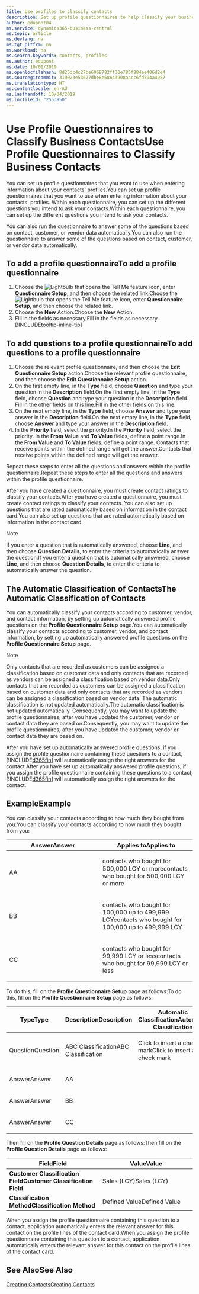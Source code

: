 ```yaml
---
title: Use profiles to classify contacts
description: Set up profile questionnaires to help classify your business contacts
author: edupont04
ms.service: dynamics365-business-central
ms.topic: article
ms.devlang: na
ms.tgt_pltfrm: na
ms.workload: na
ms.search.keywords: contacts, profiles
ms.author: edupont
ms.date: 10/01/2019
ms.openlocfilehash: 8d25dc4c27be6069782ff30e785f884ee406d2e4
ms.sourcegitcommit: 319023e53627dbe8e68643908aacc6fd594a4957
ms.translationtype: HT
ms.contentlocale: en-AU
ms.lasthandoff: 10/04/2019
ms.locfileid: "2553950"
---
```

# <a name="use-profile-questionnaires-to-classify-business-contacts"></a><span data-ttu-id="9ef12-103">Use Profile Questionnaires to Classify Business Contacts</span><span class="sxs-lookup"><span data-stu-id="9ef12-103">Use Profile Questionnaires to Classify Business Contacts</span></span>
<span data-ttu-id="9ef12-104">You can set up profile questionnaires that you want to use when entering information about your contacts' profiles.</span><span class="sxs-lookup"><span data-stu-id="9ef12-104">You can set up profile questionnaires that you want to use when entering information about your contacts' profiles.</span></span> <span data-ttu-id="9ef12-105">Within each questionnaire, you can set up the different questions you intend to ask your contacts.</span><span class="sxs-lookup"><span data-stu-id="9ef12-105">Within each questionnaire, you can set up the different questions you intend to ask your contacts.</span></span>  

<span data-ttu-id="9ef12-106">You can also run the questionnaire to answer some of the questions based on contact, customer, or vendor data automatically.</span><span class="sxs-lookup"><span data-stu-id="9ef12-106">You can also run the questionnaire to answer some of the questions based on contact, customer, or vendor data automatically.</span></span>  

## <a name="to-add-a-profile-questionnaire"></a><span data-ttu-id="9ef12-107">To add a profile questionnaire</span><span class="sxs-lookup"><span data-stu-id="9ef12-107">To add a profile questionnaire</span></span>
1.  <span data-ttu-id="9ef12-108">Choose the ![Lightbulb that opens the Tell Me feature](media/ui-search/search_small.png "Tell me what you want to do") icon, enter **Questionnaire Setup**, and then choose the related link.</span><span class="sxs-lookup"><span data-stu-id="9ef12-108">Choose the ![Lightbulb that opens the Tell Me feature](media/ui-search/search_small.png "Tell me what you want to do") icon, enter **Questionnaire Setup**, and then choose the related link.</span></span>  
2.  <span data-ttu-id="9ef12-109">Choose the **New** Action.</span><span class="sxs-lookup"><span data-stu-id="9ef12-109">Choose the **New** Action.</span></span>  
3.  <span data-ttu-id="9ef12-110">Fill in the fields as necessary.</span><span class="sxs-lookup"><span data-stu-id="9ef12-110">Fill in the fields as necessary.</span></span> [!INCLUDE[tooltip-inline-tip](includes/tooltip-inline-tip_md.md)]  

## <a name="to-add-questions-to-a-profile-questionnaire"></a><span data-ttu-id="9ef12-111">To add questions to a profile questionnaire</span><span class="sxs-lookup"><span data-stu-id="9ef12-111">To add questions to a profile questionnaire</span></span>
1.  <span data-ttu-id="9ef12-112">Choose the relevant profile questionnaire, and then choose the **Edit Questionnaire Setup** action.</span><span class="sxs-lookup"><span data-stu-id="9ef12-112">Choose the relevant profile questionnaire, and then choose the **Edit Questionnaire Setup** action.</span></span>  
2.  <span data-ttu-id="9ef12-113">On the first empty line, in the **Type** field, choose **Question** and type your question in the **Description** field.</span><span class="sxs-lookup"><span data-stu-id="9ef12-113">On the first empty line, in the **Type** field, choose **Question** and type your question in the **Description** field.</span></span> <span data-ttu-id="9ef12-114">Fill in the other fields on this line.</span><span class="sxs-lookup"><span data-stu-id="9ef12-114">Fill in the other fields on this line.</span></span>  
3.  <span data-ttu-id="9ef12-115">On the next empty line, in the **Type** field, choose **Answer** and type your answer in the **Description** field.</span><span class="sxs-lookup"><span data-stu-id="9ef12-115">On the next empty line, in the **Type** field, choose **Answer** and type your answer in the **Description** field.</span></span>  
4.  <span data-ttu-id="9ef12-116">In the **Priority** field, select the priority.</span><span class="sxs-lookup"><span data-stu-id="9ef12-116">In the **Priority** field, select the priority.</span></span> <span data-ttu-id="9ef12-117">In the **From Value** and **To Value** fields, define a point range.</span><span class="sxs-lookup"><span data-stu-id="9ef12-117">In the **From Value** and **To Value** fields, define a point range.</span></span> <span data-ttu-id="9ef12-118">Contacts that receive points within the defined range will get the answer.</span><span class="sxs-lookup"><span data-stu-id="9ef12-118">Contacts that receive points within the defined range will get the answer.</span></span>  

<span data-ttu-id="9ef12-119">Repeat these steps to enter all the questions and answers within the profile questionnaire.</span><span class="sxs-lookup"><span data-stu-id="9ef12-119">Repeat these steps to enter all the questions and answers within the profile questionnaire.</span></span>

<span data-ttu-id="9ef12-120">After you have created a questionnaire, you must create contact ratings to classify your contacts.</span><span class="sxs-lookup"><span data-stu-id="9ef12-120">After you have created a questionnaire, you must create contact ratings to classify your contacts.</span></span> <span data-ttu-id="9ef12-121">You can also set up questions that are rated automatically based on information in the contact card.</span><span class="sxs-lookup"><span data-stu-id="9ef12-121">You can also set up questions that are rated automatically based on information in the contact card.</span></span>  

> [!NOTE]
> <span data-ttu-id="9ef12-122">If you enter a question that is automatically answered, choose <STRONG>Line</STRONG>, and then choose <STRONG>Question Details</STRONG>, to enter the criteria to automatically answer the question.</span><span class="sxs-lookup"><span data-stu-id="9ef12-122">If you enter a question that is automatically answered, choose <STRONG>Line</STRONG>, and then choose <STRONG>Question Details</STRONG>, to enter the criteria to automatically answer the question.</span></span>

## <a name="the-automatic-classification-of-contacts"></a><span data-ttu-id="9ef12-123">The Automatic Classification of Contacts</span><span class="sxs-lookup"><span data-stu-id="9ef12-123">The Automatic Classification of Contacts</span></span>
<span data-ttu-id="9ef12-124">You can automatically classify your contacts according to customer, vendor, and contact information, by setting up automatically answered profile questions on the **Profile Questionnaire Setup** page.</span><span class="sxs-lookup"><span data-stu-id="9ef12-124">You can automatically classify your contacts according to customer, vendor, and contact information, by setting up automatically answered profile questions on the **Profile Questionnaire Setup** page.</span></span>  

> [!NOTE]
> <span data-ttu-id="9ef12-125">Only contacts that are recorded as customers can be assigned a classification based on customer data and only contacts that are recorded as vendors can be assigned a classification based on vendor data.</span><span class="sxs-lookup"><span data-stu-id="9ef12-125">Only contacts that are recorded as customers can be assigned a classification based on customer data and only contacts that are recorded as vendors can be assigned a classification based on vendor data.</span></span> <span data-ttu-id="9ef12-126">The automatic classification is not updated automatically.</span><span class="sxs-lookup"><span data-stu-id="9ef12-126">The automatic classification is not updated automatically.</span></span> <span data-ttu-id="9ef12-127">Consequently, you may want to update the profile questionnaires, after you have updated the customer, vendor or contact data they are based on.</span><span class="sxs-lookup"><span data-stu-id="9ef12-127">Consequently, you may want to update the profile questionnaires, after you have updated the customer, vendor or contact data they are based on.</span></span>  

<span data-ttu-id="9ef12-128">After you have set up automatically answered profile questions, if you assign the profile questionnaire containing these questions to a contact, [!INCLUDE[d365fin](includes/d365fin_md.md)] will automatically assign the right answers for the contact.</span><span class="sxs-lookup"><span data-stu-id="9ef12-128">After you have set up automatically answered profile questions, if you assign the profile questionnaire containing these questions to a contact, [!INCLUDE[d365fin](includes/d365fin_md.md)] will automatically assign the right answers for the contact.</span></span>  

## <a name="example"></a><span data-ttu-id="9ef12-129">Example</span><span class="sxs-lookup"><span data-stu-id="9ef12-129">Example</span></span>
<span data-ttu-id="9ef12-130">You can classify your contacts according to how much they bought from you:</span><span class="sxs-lookup"><span data-stu-id="9ef12-130">You can classify your contacts according to how much they bought from you:</span></span>

<table>
<colgroup>
<col style="width: 50%" />
<col style="width: 50%" />
</colgroup>
<thead>
<tr class="header">
<th><span data-ttu-id="9ef12-131"><strong>Answer</strong></span><span class="sxs-lookup"><span data-stu-id="9ef12-131"><strong>Answer</strong></span></span></th>
<th><span data-ttu-id="9ef12-132"><strong>Applies to</strong></span><span class="sxs-lookup"><span data-stu-id="9ef12-132"><strong>Applies to</strong></span></span></th>
</tr>
</thead>
<tbody>
<tr class="odd">
<td><p><span data-ttu-id="9ef12-133">A</span><span class="sxs-lookup"><span data-stu-id="9ef12-133">A</span></span></p></td>
<td><p><span data-ttu-id="9ef12-134">contacts who bought for 500,000 LCY or more</span><span class="sxs-lookup"><span data-stu-id="9ef12-134">contacts who bought for 500,000 LCY or more</span></span></p></td>
</tr>
<tr class="even">
<td><p><span data-ttu-id="9ef12-135">B</span><span class="sxs-lookup"><span data-stu-id="9ef12-135">B</span></span></p></td>
<td><p><span data-ttu-id="9ef12-136">contacts who bought for 100,000 up to 499,999 LCY</span><span class="sxs-lookup"><span data-stu-id="9ef12-136">contacts who bought for 100,000 up to 499,999 LCY</span></span></p></td>
</tr>
<tr class="odd">
<td><p><span data-ttu-id="9ef12-137">C</span><span class="sxs-lookup"><span data-stu-id="9ef12-137">C</span></span></p></td>
<td><p><span data-ttu-id="9ef12-138">contacts who bought for 99,999 LCY or less</span><span class="sxs-lookup"><span data-stu-id="9ef12-138">contacts who bought for 99,999 LCY or less</span></span></p></td>
</tr>
</tbody>
</table>

<span data-ttu-id="9ef12-139">To do this, fill on the **Profile Questionnaire Setup** page as follows:</span><span class="sxs-lookup"><span data-stu-id="9ef12-139">To do this, fill on the **Profile Questionnaire Setup** page as follows:</span></span>


<table>
<colgroup>
<col style="width: 20%" />
<col style="width: 20%" />
<col style="width: 20%" />
<col style="width: 20%" />
<col style="width: 20%" />
</colgroup>
<thead>
<tr class="header">
<th><span data-ttu-id="9ef12-140"><strong>Type</strong></span><span class="sxs-lookup"><span data-stu-id="9ef12-140"><strong>Type</strong></span></span></th>
<th><span data-ttu-id="9ef12-141"><strong>Description</strong></span><span class="sxs-lookup"><span data-stu-id="9ef12-141"><strong>Description</strong></span></span></th>
<th><span data-ttu-id="9ef12-142"><strong>Automatic Classification</strong></span><span class="sxs-lookup"><span data-stu-id="9ef12-142"><strong>Automatic Classification</strong></span></span></th>
<th><span data-ttu-id="9ef12-143"><strong>From Value</strong></span><span class="sxs-lookup"><span data-stu-id="9ef12-143"><strong>From Value</strong></span></span></th>
<th><span data-ttu-id="9ef12-144"><strong>To Value</strong></span><span class="sxs-lookup"><span data-stu-id="9ef12-144"><strong>To Value</strong></span></span></th>
</tr>
</thead>
<tbody>
<tr class="odd">
<td><p><span data-ttu-id="9ef12-145">Question</span><span class="sxs-lookup"><span data-stu-id="9ef12-145">Question</span></span></p></td>
<td><p><span data-ttu-id="9ef12-146">ABC Classification</span><span class="sxs-lookup"><span data-stu-id="9ef12-146">ABC Classification</span></span></p></td>
<td><p><span data-ttu-id="9ef12-147">Click to insert a check mark</span><span class="sxs-lookup"><span data-stu-id="9ef12-147">Click to insert a check mark</span></span></p></td>
<td><p> </p></td>
<td><p> </p></td>
</tr>
<tr class="even">
<td><p><span data-ttu-id="9ef12-148">Answer</span><span class="sxs-lookup"><span data-stu-id="9ef12-148">Answer</span></span></p></td>
<td><p><span data-ttu-id="9ef12-149">A</span><span class="sxs-lookup"><span data-stu-id="9ef12-149">A</span></span></p></td>
<td><p> </p></td>
<td><p><span data-ttu-id="9ef12-150">500,000</span><span class="sxs-lookup"><span data-stu-id="9ef12-150">500,000</span></span></p></td>
<td><p> </p></td>
</tr>
<tr class="odd">
<td><p><span data-ttu-id="9ef12-151">Answer</span><span class="sxs-lookup"><span data-stu-id="9ef12-151">Answer</span></span></p></td>
<td><p><span data-ttu-id="9ef12-152">B</span><span class="sxs-lookup"><span data-stu-id="9ef12-152">B</span></span></p></td>
<td><p> </p></td>
<td><p><span data-ttu-id="9ef12-153">100,000</span><span class="sxs-lookup"><span data-stu-id="9ef12-153">100,000</span></span></p></td>
<td><p><span data-ttu-id="9ef12-154">499,999</span><span class="sxs-lookup"><span data-stu-id="9ef12-154">499,999</span></span></p></td>
</tr>
<tr class="even">
<td><p><span data-ttu-id="9ef12-155">Answer</span><span class="sxs-lookup"><span data-stu-id="9ef12-155">Answer</span></span></p></td>
<td><p><span data-ttu-id="9ef12-156">C</span><span class="sxs-lookup"><span data-stu-id="9ef12-156">C</span></span></p></td>
<td><p> </p></td>
<td><p> </p></td>
<td><p><span data-ttu-id="9ef12-157">99,999</span><span class="sxs-lookup"><span data-stu-id="9ef12-157">99,999</span></span></p></td>
</tr>
</tbody>
</table>

<span data-ttu-id="9ef12-158">Then fill on the **Profile Question Details** page as follows:</span><span class="sxs-lookup"><span data-stu-id="9ef12-158">Then fill on the **Profile Question Details** page as follows:</span></span>
<table>
<colgroup>
<col style="width: 50%" />
<col style="width: 50%" />
</colgroup>
<thead>
<tr class="header">
<th><span data-ttu-id="9ef12-159"><strong>Field</strong></span><span class="sxs-lookup"><span data-stu-id="9ef12-159"><strong>Field</strong></span></span></th>
<th><span data-ttu-id="9ef12-160"><strong>Value</strong></span><span class="sxs-lookup"><span data-stu-id="9ef12-160"><strong>Value</strong></span></span></th>
</tr>
</thead>
<tbody>
<tr>
<td><span data-ttu-id="9ef12-161"><strong>Customer Classification Field</strong></span><span class="sxs-lookup"><span data-stu-id="9ef12-161"><strong>Customer Classification Field</strong></span></span></td>
<td><span data-ttu-id="9ef12-162"><emphasis>Sales (LCY)</emphasis></span><span class="sxs-lookup"><span data-stu-id="9ef12-162"><emphasis>Sales (LCY)</emphasis></span></span></td>
</tr>
<tr>
<td><span data-ttu-id="9ef12-163"><strong>Classification Method</strong></span><span class="sxs-lookup"><span data-stu-id="9ef12-163"><strong>Classification Method</strong></span></span></td>
<td><span data-ttu-id="9ef12-164"><emphasis>Defined Value</emphasis></span><span class="sxs-lookup"><span data-stu-id="9ef12-164"><emphasis>Defined Value</emphasis></span></span></td>
</tr>
</tbody>
</table>

<span data-ttu-id="9ef12-165">When you assign the profile questionnaire containing this question to a contact, application automatically enters the relevant answer for this contact on the profile lines of the contact card.</span><span class="sxs-lookup"><span data-stu-id="9ef12-165">When you assign the profile questionnaire containing this question to a contact, application automatically enters the relevant answer for this contact on the profile lines of the contact card.</span></span>

## <a name="see-also"></a><span data-ttu-id="9ef12-166">See Also</span><span class="sxs-lookup"><span data-stu-id="9ef12-166">See Also</span></span>
[<span data-ttu-id="9ef12-167">Creating Contacts</span><span class="sxs-lookup"><span data-stu-id="9ef12-167">Creating Contacts</span></span>](marketing-create-contact-companies.md)  
